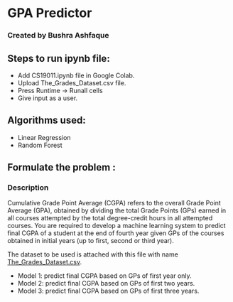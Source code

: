 # GPA Predictor
### Created by Bushra Ashfaque
## Steps to run ipynb file:
* Add CS19011.ipynb file in Google Colab.
* Upload The_Grades_Dataset.csv file.
* Press Runtime -> Runall cells
* Give input as a user.

## Algorithms used:
* Linear Regression
* Random Forest


## Formulate the problem :
### Description

Cumulative Grade Point Average (CGPA) refers to the overall Grade Point Average (GPA), obtained by dividing the total Grade Points (GPs) earned in all courses attempted by the total degree-credit hours in all attempted courses. You are required to develop a machine learning system to predict final CGPA of a student at the end of fourth year given GPs of the courses obtained in initial years (up to first, second or third year).

The dataset to be used is attached with this file with name [The_Grades_Dataset.csv](https://github.com/bushra2001/GPA_Predictor/blob/main/The_Grades_Dataset.csv).
 * Model 1: predict final CGPA based on GPs of first year only.
 * Model 2: predict final CGPA based on GPs of first two years.
 * Model 3: predict final CGPA based on GPs of first three years.



